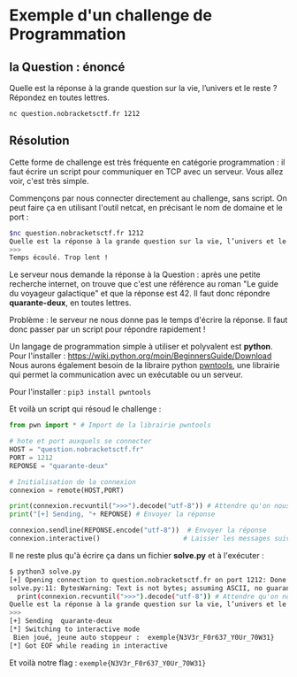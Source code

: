 # Exemple d'un challenge de Programmation

## la Question : énoncé 
Quelle est la réponse à la grande question sur la vie, l’univers et le reste ? Répondez en toutes lettres.

`nc question.nobracketsctf.fr 1212`
## Résolution

Cette forme de challenge est très fréquente en catégorie programmation : il faut écrire un script pour communiquer en TCP avec un serveur.
Vous allez voir, c'est très simple.

Commençons par nous connecter directement au challenge, sans script. On peut faire ça en utilisant l'outil netcat, en précisant le nom de domaine et le port : 

```bash
$nc question.nobracketsctf.fr 1212
Quelle est la réponse à la grande question sur la vie, l’univers et le reste ? Répondez en toutes lettres.
>>> 
Temps écoulé. Trop lent !
```

Le serveur nous demande la réponse à la Question : après une petite recherche internet, on trouve que c'est une référence au roman "Le guide du voyageur galactique" et que la réponse est 42. Il faut donc répondre **quarante-deux**, en toutes lettres.

Problème : le serveur ne nous donne pas le temps d'écrire la réponse. Il faut donc passer par un script pour répondre rapidement ! 

Un langage de programmation simple à utiliser et polyvalent est **python**.
Pour l'installer : https://wiki.python.org/moin/BeginnersGuide/Download
Nous aurons également besoin de la libraire python [pwntools](https://docs.pwntools.com/en/stable/), une librairie qui permet la communication avec un exécutable ou un serveur.

Pour l'installer : `pip3 install pwntools`

Et voilà un script qui résoud le challenge :
```python
from pwn import * # Import de la librairie pwntools

# hote et port auxquels se connecter
HOST = "question.nobracketsctf.fr"
PORT = 1212
REPONSE = "quarante-deux"

# Initialisation de la connexion
connexion = remote(HOST,PORT)

print(connexion.recvuntil(">>>").decode("utf-8")) # Attendre qu'on nous demande d'envoyer la réponse
print("[+] Sending, "+ REPONSE) # Envoyer la réponse

connexion.sendline(REPONSE.encode("utf-8"))  # Envoyer la réponse
connexion.interactive()                     # Laisser les messages suivant dérouler sans rien faire
```

Il ne reste plus qu'à écrire ça dans un fichier **solve.py** et à l'exécuter : 

```bash
$ python3 solve.py 
[+] Opening connection to question.nobracketsctf.fr on port 1212: Done
solve.py:11: BytesWarning: Text is not bytes; assuming ASCII, no guarantees. See https://docs.pwntools.com/#bytes
  print(connexion.recvuntil(">>>").decode("utf-8")) # Attendre qu'on nous demande d'envoyer la réponse
Quelle est la réponse à la grande question sur la vie, l’univers et le reste ? Répondez en toutes lettres.
>>>
[+] Sending  quarante-deux
[*] Switching to interactive mode
 Bien joué, jeune auto stoppeur :  exemple{N3V3r_F0r637_Y0Ur_70W31}
[*] Got EOF while reading in interactive
```

Et voilà notre flag : `exemple{N3V3r_F0r637_Y0Ur_70W31}`